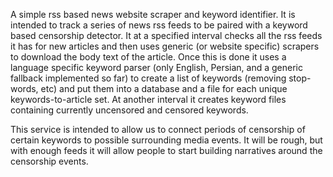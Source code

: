 A simple rss based news website scraper and keyword identifier. It is intended to track a series of news rss feeds to be paired with a keyword based censorship detector. It at a specified interval checks all the rss feeds it has for new articles and then uses generic (or website specific) scrapers to download the body text of the article. Once this is done it uses a language specific keyword parser (only English, Persian, and a generic fallback implemented so far) to create a list of keywords (removing stop-words, etc) and put them into a database and a file for each unique keywords-to-article set. At another interval it creates keyword files containing currently uncensored and censored keywords.

This service is intended to allow us to connect periods of censorship of certain keywords to possible surrounding media events. It will be rough, but with enough feeds it will allow people to start building narratives around the censorship events.
